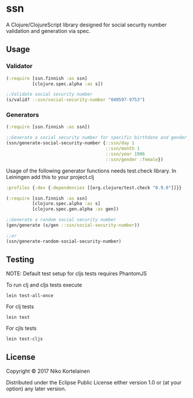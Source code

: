 # ssn

A Clojure/ClojureScript library designed for social security number validation and generation via spec.

## Usage

### Validator

```clojure
(:require [ssn.finnish :as ssn]
          [clojure.spec.alpha :as s])

;;Validate social security number
(s/valid? ::ssn/social-security-number "040597-9753")
```
### Generators

```clojure
(:require [ssn.finnish :as ssn])

;;Generate a social security number for specific birthdate and gender
(ssn/generate-social-security-number {::ssn/day 1
                                      ::ssn/month 1
                                      ::ssn/year 1986
                                      ::ssn/gender :female})
```

Usage of the following generator functions needs test.check library. In Leiningen add this to your project.clj
```clojure
:profiles {:dev {:dependencies [[org.clojure/test.check "0.9.0"]]}}
```

```clojure
(:require [ssn.finnish :as ssn]
          [clojure.spec.alpha :as s]
          [clojure.spec.gen.alpha :as gen])

;;Generate a random social security number
(gen/generate (s/gen ::ssn/social-security-number))

;;or
(ssn/generate-random-social-security-number)
```

## Testing

NOTE: Default test setup for cljs tests requires PhantomJS 

To run clj and cljs tests execute
```
lein test-all-once
```

For clj tests
```
lein test
```

For cjls tests
```
lein test-cljs
```

## License

Copyright © 2017 Niko Kortelainen

Distributed under the Eclipse Public License either version 1.0 or (at
your option) any later version.
